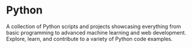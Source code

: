 # Python
A collection of Python scripts and projects showcasing everything from basic programming to advanced machine learning and web development. Explore, learn, and contribute to a variety of Python code examples.
